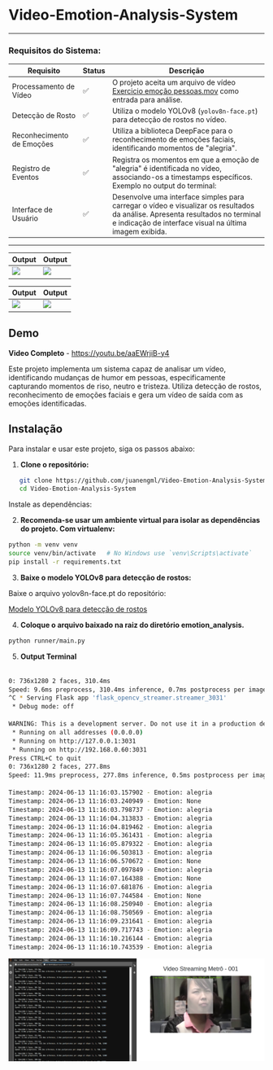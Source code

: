 # Video-Emotion-Analysis-System


-----------------


### Requisitos do Sistema:

| Requisito                      | Status   | Descrição                                                                                           |
|--------------------------------|----------|-----------------------------------------------------------------------------------------------------|
| Processamento de Vídeo          | ✅       | O projeto aceita um arquivo de vídeo [Exercicio emoção pessoas.mov](https://drive.google.com/file/d/1ukcNDQfEOdJ7k1yaicRBPsw3GhIMXq8F/view?usp=sharing) como entrada para análise.    |
| Detecção de Rosto              | ✅       | Utiliza o modelo YOLOv8 (`yolov8n-face.pt`) para detecção de rostos no vídeo.                      |
| Reconhecimento de Emoções       | ✅       | Utiliza a biblioteca DeepFace para o reconhecimento de emoções faciais, identificando momentos de "alegria". |
| Registro de Eventos             | ✅       | Registra os momentos em que a emoção de "alegria" é identificada no vídeo, associando-os a timestamps específicos. Exemplo no output do terminal: |
| Interface de Usuário            | ✅       | Desenvolve uma interface simples para carregar o vídeo e visualizar os resultados da análise. Apresenta resultados no terminal e indicação de interface visual na última imagem exibida. |

-------

| Output                                   | Output                                    |
|--------------------------------------------|--------------------------------------------|
| ![](output/ezgif-7-29408f0d79.gif)         | ![](output/ezgif-7-a622151e25.gif)         |

| Output                                   | Output                                    |
|--------------------------------------------|--------------------------------------------|
| ![](output/ezgif-7-1ec02c40c6.gif)         | ![](output/ezgif-7-3b21dc6e2b.gif)         |




## Demo 

**Video Completo** - https://youtu.be/aaEWrjiB-y4

Este projeto implementa um sistema capaz de analisar um vídeo, identificando mudanças de humor em pessoas, especificamente capturando momentos de riso, neutro e tristeza. Utiliza detecção de rostos, reconhecimento de emoções faciais e gera um vídeo de saída com as emoções identificadas.

## Instalação

Para instalar e usar este projeto, siga os passos abaixo:

1. **Clone o repositório:**

``` bash
   git clone https://github.com/juanengml/Video-Emotion-Analysis-System.git
   cd Video-Emotion-Analysis-System
```


Instale as dependências:

2. **Recomenda-se usar um ambiente virtual para isolar as dependências do projeto. Com virtualenv:**

``` bash
python -m venv venv
source venv/bin/activate   # No Windows use `venv\Scripts\activate`
pip install -r requirements.txt
```

3. **Baixe o modelo YOLOv8 para detecção de rostos:**

Baixe o arquivo yolov8n-face.pt do repositório:

[Modelo YOLOv8 para detecção de rostos](https://github.com/akanametov/yolov8-face/releases/download/v0.0.0/yolov8n-face.pt)

4. **Coloque o arquivo baixado na raiz do diretório emotion_analysis.**

``` bash
python runner/main.py
```

5. **Output Terminal**
``` bash

0: 736x1280 2 faces, 310.4ms
Speed: 9.6ms preprocess, 310.4ms inference, 0.7ms postprocess per image at shape (1, 3, 736, 1280)
^C * Serving Flask app 'flask_opencv_streamer.streamer_3031'
 * Debug mode: off

WARNING: This is a development server. Do not use it in a production deployment. Use a production WSGI server instead.
 * Running on all addresses (0.0.0.0)
 * Running on http://127.0.0.1:3031
 * Running on http://192.168.0.60:3031
Press CTRL+C to quit
0: 736x1280 2 faces, 277.8ms
Speed: 11.9ms preprocess, 277.8ms inference, 0.5ms postprocess per image at shape (1, 3, 736, 1280)

Timestamp: 2024-06-13 11:16:03.157902 - Emotion: alegria
Timestamp: 2024-06-13 11:16:03.240949 - Emotion: None
Timestamp: 2024-06-13 11:16:03.798737 - Emotion: alegria
Timestamp: 2024-06-13 11:16:04.313833 - Emotion: alegria
Timestamp: 2024-06-13 11:16:04.819462 - Emotion: alegria
Timestamp: 2024-06-13 11:16:05.361431 - Emotion: alegria
Timestamp: 2024-06-13 11:16:05.879322 - Emotion: alegria
Timestamp: 2024-06-13 11:16:06.503813 - Emotion: alegria
Timestamp: 2024-06-13 11:16:06.570672 - Emotion: None
Timestamp: 2024-06-13 11:16:07.097849 - Emotion: alegria
Timestamp: 2024-06-13 11:16:07.164388 - Emotion: None
Timestamp: 2024-06-13 11:16:07.681876 - Emotion: alegria
Timestamp: 2024-06-13 11:16:07.744584 - Emotion: None
Timestamp: 2024-06-13 11:16:08.250940 - Emotion: alegria
Timestamp: 2024-06-13 11:16:08.750569 - Emotion: alegria
Timestamp: 2024-06-13 11:16:09.231641 - Emotion: alegria
Timestamp: 2024-06-13 11:16:09.717743 - Emotion: alegria
Timestamp: 2024-06-13 11:16:10.216144 - Emotion: alegria
Timestamp: 2024-06-13 11:16:10.743539 - Emotion: alegria
```

![](output/print.png)



